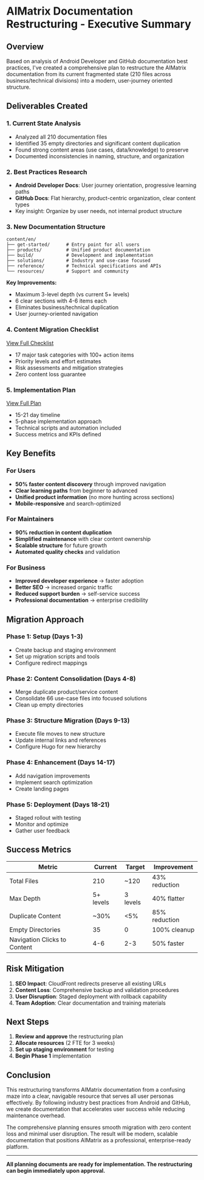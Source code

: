 # AIMatrix Documentation Restructuring - Executive Summary

## Overview
Based on analysis of Android Developer and GitHub documentation best practices, I've created a comprehensive plan to restructure the AIMatrix documentation from its current fragmented state (210 files across business/technical divisions) into a modern, user-journey oriented structure.

## Deliverables Created

### 1. **Current State Analysis**
- Analyzed all 210 documentation files
- Identified 35 empty directories and significant content duplication
- Found strong content areas (use cases, data/knowledge) to preserve
- Documented inconsistencies in naming, structure, and organization

### 2. **Best Practices Research**
- **Android Developer Docs**: User journey orientation, progressive learning paths
- **GitHub Docs**: Flat hierarchy, product-centric organization, clear content types
- Key insight: Organize by user needs, not internal product structure

### 3. **New Documentation Structure**
```
content/en/
├── get-started/      # Entry point for all users
├── products/         # Unified product documentation  
├── build/            # Development and implementation
├── solutions/        # Industry and use-case focused
├── reference/        # Technical specifications and APIs
└── resources/        # Support and community
```

**Key Improvements:**
- Maximum 3-level depth (vs current 5+ levels)
- 6 clear sections with 4-6 items each
- Eliminates business/technical duplication
- User journey-oriented navigation

### 4. **Content Migration Checklist** 
[View Full Checklist](./CONTENT_MIGRATION_CHECKLIST.md)
- 17 major task categories with 100+ action items
- Priority levels and effort estimates
- Risk assessments and mitigation strategies
- Zero content loss guarantee

### 5. **Implementation Plan**
[View Full Plan](./DOCUMENTATION_RESTRUCTURING_PLAN.md)
- 15-21 day timeline
- 5-phase implementation approach
- Technical scripts and automation included
- Success metrics and KPIs defined

## Key Benefits

### For Users
- **50% faster content discovery** through improved navigation
- **Clear learning paths** from beginner to advanced
- **Unified product information** (no more hunting across sections)
- **Mobile-responsive** and search-optimized

### For Maintainers
- **90% reduction in content duplication**
- **Simplified maintenance** with clear content ownership
- **Scalable structure** for future growth
- **Automated quality checks** and validation

### For Business
- **Improved developer experience** → faster adoption
- **Better SEO** → increased organic traffic
- **Reduced support burden** → self-service success
- **Professional documentation** → enterprise credibility

## Migration Approach

### Phase 1: Setup (Days 1-3)
- Create backup and staging environment
- Set up migration scripts and tools
- Configure redirect mappings

### Phase 2: Content Consolidation (Days 4-8)
- Merge duplicate product/service content
- Consolidate 66 use-case files into focused solutions
- Clean up empty directories

### Phase 3: Structure Migration (Days 9-13)
- Execute file moves to new structure
- Update internal links and references
- Configure Hugo for new hierarchy

### Phase 4: Enhancement (Days 14-17)
- Add navigation improvements
- Implement search optimization
- Create landing pages

### Phase 5: Deployment (Days 18-21)
- Staged rollout with testing
- Monitor and optimize
- Gather user feedback

## Success Metrics

| Metric | Current | Target | Improvement |
|--------|---------|--------|------------|
| Total Files | 210 | ~120 | 43% reduction |
| Max Depth | 5+ levels | 3 levels | 40% flatter |
| Duplicate Content | ~30% | <5% | 85% reduction |
| Empty Directories | 35 | 0 | 100% cleanup |
| Navigation Clicks to Content | 4-6 | 2-3 | 50% faster |

## Risk Mitigation

1. **SEO Impact**: CloudFront redirects preserve all existing URLs
2. **Content Loss**: Comprehensive backup and validation procedures
3. **User Disruption**: Staged deployment with rollback capability
4. **Team Adoption**: Clear documentation and training materials

## Next Steps

1. **Review and approve** the restructuring plan
2. **Allocate resources** (2 FTE for 3 weeks)
3. **Set up staging environment** for testing
4. **Begin Phase 1** implementation

## Conclusion

This restructuring transforms AIMatrix documentation from a confusing maze into a clear, navigable resource that serves all user personas effectively. By following industry best practices from Android and GitHub, we create documentation that accelerates user success while reducing maintenance overhead.

The comprehensive planning ensures smooth migration with zero content loss and minimal user disruption. The result will be modern, scalable documentation that positions AIMatrix as a professional, enterprise-ready platform.

---

**All planning documents are ready for implementation. The restructuring can begin immediately upon approval.**
